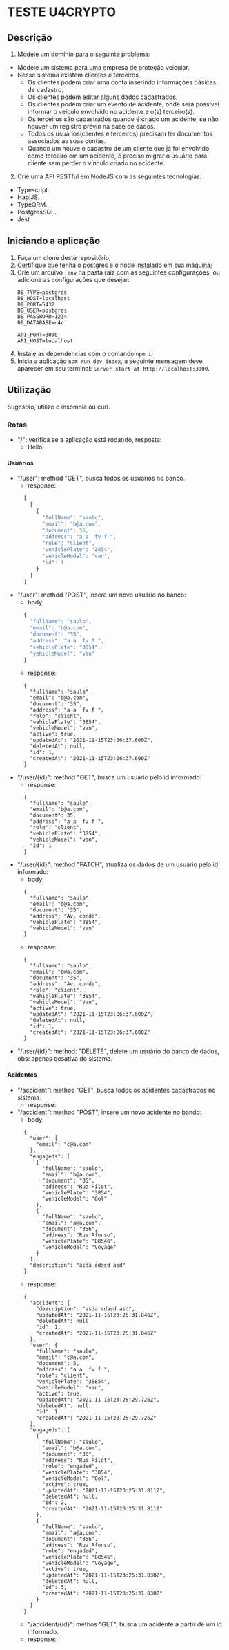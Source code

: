 # TESTE U4CRYPTO

## Descrição
1. Modele um domínio para o seguinte problema:
  - Modele um sistema para uma empresa de proteção veicular.
  - Nesse sistema existem clientes e terceiros.
    - Os clientes podem criar uma conta inserindo informações básicas de cadastro.
    - Os clientes podem editar alguns dados cadastrados.
    - Os clientes podem criar um evento de acidente, onde será possível informar o veículo envolvido no acidente e o(s) terceiro(s).
    - Os terceiros são cadastrados quando é criado um acidente, se não houver um registro prévio na base de dados.
    - Todos os usuários(clientes e terceiros) precisam ter documentos associados as suas contas.
    - Quando um houve o cadastro de um cliente que já foi envolvido como terceiro em um acidente, é   preciso migrar o usuário para cliente sem perder o vínculo criado no acidente.

2. Crie uma API RESTful em NodeJS com as seguintes tecnologias:
  - Typescript.
  - HapiJS.
  - TypeORM.
  - PostgresSQL.
  - Jest

## Iniciando a aplicação
1. Faça um clone deste repositório;
2. Certifique que tenha o postgres e o node instalado em sua máquina; 
3. Crie um arquivo `.env` na pasta raiz com as seguintes configurações, ou adicione as configurações que desejar: 
    ```
    DB_TYPE=postgres
    DB_HOST=localhost
    DB_PORT=5432
    DB_USER=postgres
    DB_PASSWORD=1234
    DB_DATABASE=u4c

    API_PORT=3000
    API_HOST=localhost
    ```
4. Instale as dependencias com o comando `npm i`;
5. Inicia a aplicação `npm run dev index`, a seguinte mensagem deve aparecer em seu terminal:
    `Server start at http://localhost:3000`.

## Utilização
Sugestão, utilize o insomnia ou curl.

### Rotas
- "/": verifica se a aplicação está rodando, resposta:
  * Hello

#### Usuários
- "/user": method "GET", busca todos os usuários no banco.
  * response:
  ```javascript
    [
      [
        {
          "fullName": "saulo",
          "email": "b@a.com",
          "document": 35,
          "address": "a a  fv f ",
          "role": "client",
          "vehiclePlate": "3854",
          "vehicleModel": "van",
          "id": 1
        }
      ]
    ]
  ```
- "/user": method "POST", insere um novo usuário no banco: 
  * body: 
  ```javascript
    {
      "fullName": "saulo",
      "email": "b@a.com",
      "document": "35",
      "address": "a a  fv f ",
      "vehiclePlate": "3854",
      "vehicleModel": "van"
    }
  ```
  * response:
  ```
    {
      "fullName": "saulo",
      "email": "b@a.com",
      "document": "35",
      "address": "a a  fv f ",
      "role": "client",
      "vehiclePlate": "3854",
      "vehicleModel": "van",
      "active": true,
      "updatedAt": "2021-11-15T23:06:37.600Z",
      "deletedAt": null,
      "id": 1,
      "createdAt": "2021-11-15T23:06:37.600Z"
    }
  ```
- "/user/{id}": method "GET", busca um usuário pelo id informado:
  * response:
  ```
    {
      "fullName": "saulo",
      "email": "b@a.com",
      "document": 35,
      "address": "a a  fv f ",
      "role": "client",
      "vehiclePlate": "3854",
      "vehicleModel": "van",
      "id": 1
    }
  ```
- "/user/{id}": method "PATCH", atualiza os dados de um usuário pelo id informado:
  * body:
  ```
    {
      "fullName": "saulo",
      "email": "b@a.com",
      "document": "35",
      "address": "Av. conde",
      "vehiclePlate": "3854",
      "vehicleModel": "van"
    }
  ```
  * response: 
  ```
    {
      "fullName": "saulo",
      "email": "b@a.com",
      "document": "35",
      "address": "Av. conde",
      "role": "client",
      "vehiclePlate": "3854",
      "vehicleModel": "van",
      "active": true,
      "updatedAt": "2021-11-15T23:06:37.600Z",
      "deletedAt": null,
      "id": 1,
      "createdAt": "2021-11-15T23:06:37.600Z"
    }
  ```
- "/user/{id}": method: "DELETE", delete um usuário do banco de dados, obs: apenas desativa do sistema.

#### Acidentes
- "/accident": methos "GET", busca todos os acidentes cadastrados no sistema.
  * response: 
- "/accident": method "POST", insere um novo acidente no bando:
  * body:
  ```
    {
      "user": {
        "email": "c@a.com"
      },
      "engageds": [
        {
          "fullName": "saulo",
          "email": "b@a.com",
          "document": "35",
          "address": "Rua Pilot",
          "vehiclePlate": "3854",
          "vehicleModel": "Gol"
        },
        {
          "fullName": "saulo",
          "email": "a@a.com",
          "document": "356",
          "address": "Rua Afonso",
          "vehiclePlate": "88546",
          "vehicleModel": "Voyage"
        }
      ],
      "description": "asda sdasd asd"
    }
  ```
  * response:
  ```
    {
      "accident": {
        "description": "asda sdasd asd",
        "updatedAt": "2021-11-15T23:25:31.846Z",
        "deletedAt": null,
        "id": 1,
        "createdAt": "2021-11-15T23:25:31.846Z"
      },
      "user": {
        "fullName": "saulo",
        "email": "c@a.com",
        "document": 5,
        "address": "a a  fv f ",
        "role": "client",
        "vehiclePlate": "38854",
        "vehicleModel": "van",
        "active": true,
        "updatedAt": "2021-11-15T23:25:29.726Z",
        "deletedAt": null,
        "id": 1,
        "createdAt": "2021-11-15T23:25:29.726Z"
      },
      "engageds": [
        {
          "fullName": "saulo",
          "email": "b@a.com",
          "document": "35",
          "address": "Rua Pilot",
          "role": "engaded",
          "vehiclePlate": "3854",
          "vehicleModel": "Gol",
          "active": true,
          "updatedAt": "2021-11-15T23:25:31.811Z",
          "deletedAt": null,
          "id": 2,
          "createdAt": "2021-11-15T23:25:31.811Z"
        },
        {
          "fullName": "saulo",
          "email": "a@a.com",
          "document": "356",
          "address": "Rua Afonso",
          "role": "engaded",
          "vehiclePlate": "88546",
          "vehicleModel": "Voyage",
          "active": true,
          "updatedAt": "2021-11-15T23:25:31.830Z",
          "deletedAt": null,
          "id": 3,
          "createdAt": "2021-11-15T23:25:31.830Z"
        }
      ]
    }
  ```
  - "/accident/{id}": methos "GET", busca um acidente a partir de um id informado.
  * response: 